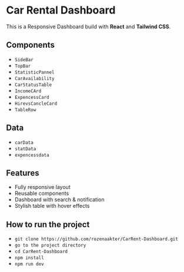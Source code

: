  # Car Rental Dashboard

 This is a Responsive Dashboard build with **React** and **Tailwind CSS**. 

 ## Components

 - `SideBar`
 - `TopBar`
 - `StatisticPannel`
 - `CarAvailability`
 - `CarStatusTable`
 - `IncomeCArd`
 - `ExpencessCard`
 - `HirevsCancleCard`
 - `TableRow`

 ## Data
 - `carData`
 - `statData`
 - `expencessdata`

 ##  Features

-  Fully responsive layout
-  Reusable components
-  Dashboard with search & notification
-  Stylish table with hover effects


##  How to run the project
- `git clone https://github.com/rozenaakter/CarRent-Dashboard.git`
- `go to the project directory`
- `cd CarRent-Dashboard`
- `npm install`
- `npm run dev`